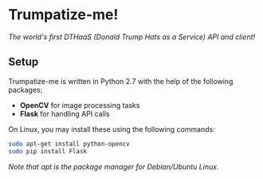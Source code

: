 # Trumpatize-me!
*The world's first DTHaaS (Donald Trump Hats as a Service) API and client!*

## Setup
Trumpatize-me is written in Python 2.7 with the help of the following packages:
* **OpenCV** for image processing tasks
* **Flask** for handling API calls

On Linux, you may install these using the following commands:
```bash
sudo apt-get install python-opencv
sudo pip install Flask
```
*Note that apt is the package manager for Debian/Ubuntu Linux.*
